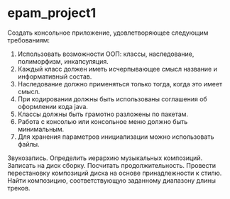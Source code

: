 # epam_project1
Создать консольное приложение, удовлетворяющее следующим требованиям:
1. Использовать возможности ООП: классы, наследование, полиморфизм,
инкапсуляция.
2. Каждый класс должен иметь исчерпывающее смысл название и информативный
состав.
3. Наследование должно применяться только тогда, когда это имеет смысл.
4. При кодировании должны быть использованы соглашения об оформлении кода
java.
5. Классы должны быть грамотно разложены по пакетам.
6. Работа с консолью или консольное меню должно быть минимальным.
7. Для хранения параметров инициализации можно использовать файлы.

Звукозапись. Определить иерархию музыкальных композиций. Записать на диск
сборку. Посчитать продолжительность. Провести перестановку композиций диска на
основе принадлежности к стилю. Найти композицию, соответствующую заданному
диапазону длины треков.
